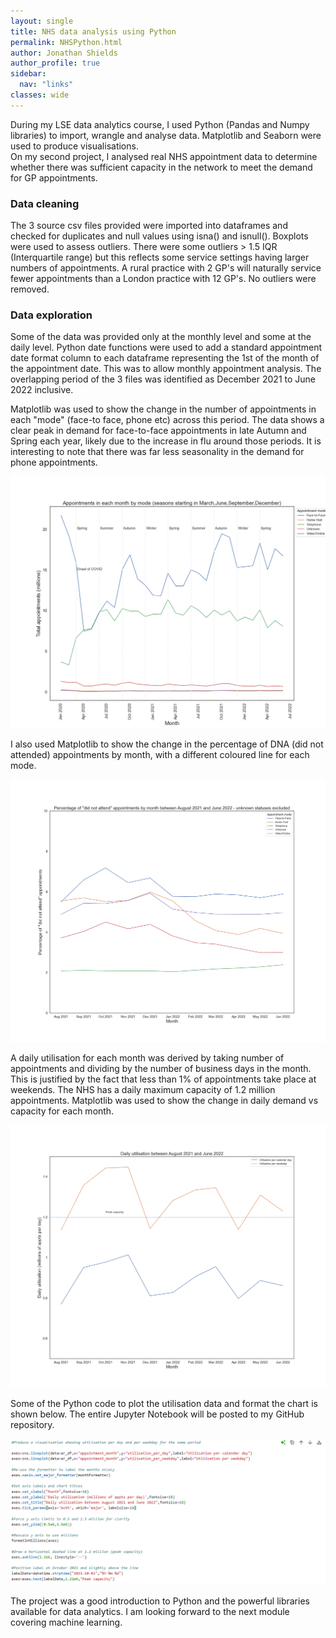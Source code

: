 ```yaml
---
layout: single
title: NHS data analysis using Python
permalink: NHSPython.html
author: Jonathan Shields
author_profile: true
sidebar:
  nav: "links"
classes: wide
---
```


During my LSE data analytics course, I used Python (Pandas and Numpy libraries) to import, wrangle and analyse data.  Matplotlib and Seaborn were used to produce visualisations.  
On my second project, I analysed real NHS appointment data to determine whether there was sufficient capacity in the network to meet the demand for GP appointments.  

### Data cleaning

The 3 source csv files provided were imported into dataframes and checked for duplicates and null values using isna() and isnull().  Boxplots were used to assess outliers.  There were some outliers > 1.5 IQR (Interquartile range) but this reflects some service settings having larger numbers of appointments.  A rural practice with 2 GP's will naturally service fewer appointments than a London practice with 12 GP's.  No outliers were removed.

### Data exploration

Some of the data was provided only at the monthly level and some at the daily level. Python date functions were used to add a standard appointment date format column to each dataframe representing the 1st of the month of the appointment date.  This was to allow monthly appointment analysis.  The overlapping period of the 3 files was identified as December 2021 to June 2022 inclusive.

Matplotlib was used to show the change in the number of appointments in each "mode" (face-to face, phone etc) across this period. The data shows a clear peak in demand for face-to-face appointments in late Autumn and Spring each year, likely due to the increase in flu around those periods.  It is interesting to note that there was far less seasonality in the demand for phone appointments.

![Appointment modes](/assets/images/regional_appt_mode.png)

I also used Matplotlib to show the change in the percentage of DNA (did not attended) appointments by month, with a different coloured line for each mode.  

![DNA appts](/assets/images/dna_percentage.png)

A daily utilisation for each month was derived by taking number of appointments and dividing by the number of business days in the month.  This is justified by the fact that less than 1% of appointments take place at weekends.  The NHS has a daily maximum capacity of 1.2 million appointments.  Matplotlib was used to show the change in daily demand vs capacity for each month.

![Utilisation](/assets/images/monthlyutilisation.png)

Some of the Python code to plot the utilisation data and format the chart is shown below.  The entire Jupyter Notebook will be posted to my GitHub repository.

![Matplotlib](/assets/images/codeplot.png)

The project was a good introduction to Python and the powerful libraries available for data analytics.  I am looking forward to the next module covering machine learning.




